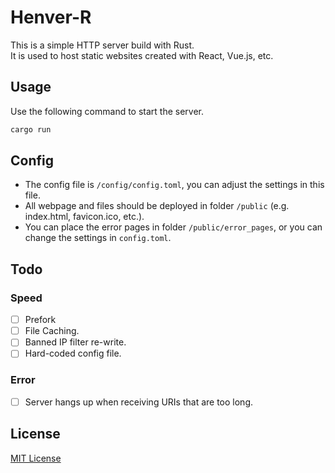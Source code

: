 # Henver-R

This is a simple HTTP server build with Rust.<br />
It is used to host static websites created with React, Vue.js, etc.

## Usage

Use the following command to start the server.

```sh
cargo run
```

## Config

- The config file is `/config/config.toml`, you can adjust the settings in this file.
- All webpage and files should be deployed in folder `/public` (e.g. index.html, favicon.ico, etc.).
- You can place the error pages in folder `/public/error_pages`, or you can change the settings in `config.toml`.

## Todo

### Speed

- [ ] Prefork
- [ ] File Caching.
- [ ] Banned IP filter re-write.
- [ ] Hard-coded config file.

### Error

- [ ] Server hangs up when receiving URIs that are too long.

## License

<a href="https://github.com/91d906h4/Henver-R/blob/main/LICENSE">MIT License</a>